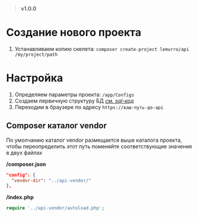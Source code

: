 > **v1.0.0**

# Создание нового проекта
1. Устанавливаем копию скелета: `composer create-project lemurro/api /my/project/path`

# Настройка
1. Определяем параметры проекта: `/app/Configs`
2. Создаем первичную структуру БД *[см. sql-код](20_Структура_БД_MySQL.md)*
3. Переходим в браузере по адресу `https://ваш-путь-до-api`

## Composer каталог vendor
По умолчанию каталог vendor размещается выше каталога проекта, чтобы переопределить этот путь поменяйте соответствующие значения в двух файлах

**/composer.json**
```json
"config": {
  "vendor-dir": "../api-vendor/"
},
```

**/index.php**
```php
require '../api-vendor/autoload.php';
```